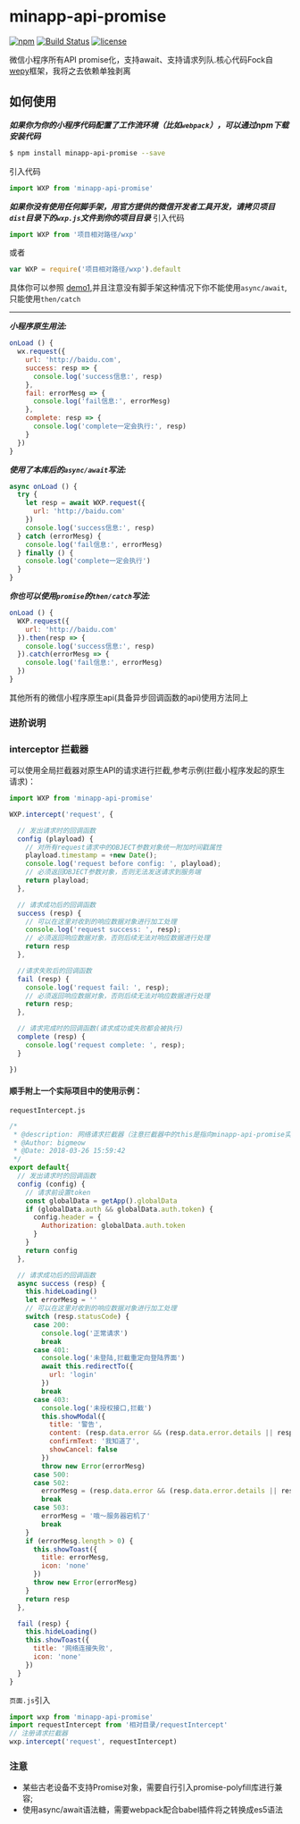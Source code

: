 # minapp-api-promise
[![npm](https://img.shields.io/badge/npm-1.0.1-orange.svg)](https://www.npmjs.com/package/minapp-api-promise) [![Build Status](https://travis-ci.org/bigmeow/minapp-api-promise.svg?branch=master)](https://travis-ci.org/bigmeow/minapp-api-promise) [![license](https://img.shields.io/badge/license-MIT-blue.svg)](https://github.com/bigmeow/minapp-api-promise/blob/master/LICENSE)

微信小程序所有API promise化，支持await、支持请求列队.核心代码Fock自[wepy](https://github.com/Tencent/wepy)框架，我将之去依赖单独剥离


## 如何使用
***如果你为你的小程序代码配置了工作流环境（比如<code>webpack</code>），可以通过npm下载安装代码***
```bash
$ npm install minapp-api-promise --save
```
引入代码
```js
import WXP from 'minapp-api-promise'
```

***如果你没有使用任何脚手架，用官方提供的微信开发者工具开发，请拷贝项目<code>dist</code>目录下的<code>wxp.js</code>文件到你的项目目录***
引入代码
```js
import WXP from '项目相对路径/wxp'
```
或者
```js
var WXP = require('项目相对路径/wxp').default
```
具体你可以参照 [demo1](https://github.com/bigmeow/minapp-api-promise/tree/master/demo/demo1),并且注意没有脚手架这种情况下你不能使用<code>async/await</code>,只能使用<code>then/catch</code>


<hr/>


***小程序原生用法:***
```js
onLoad () {
  wx.request({
    url: 'http://baidu.com',
    success: resp => {
      console.log('success信息:', resp)
    },
    fail: errorMesg => {
      console.log('fail信息:', errorMesg)
    },
    complete: resp => {
      console.log('complete一定会执行:', resp)
    }
  })
}
```

***使用了本库后的<code>async/await</code>写法:***
```js
async onLoad () {
  try {
    let resp = await WXP.request({
      url: 'http://baidu.com'
    })
    console.log('success信息:', resp)
  } catch (errorMesg) {
    console.log('fail信息:', errorMesg)
  } finally () {
    console.log('complete一定会执行')
  }
}
```

***你也可以使用<code>promise</code>的<code>then/catch</code>写法:***
```js
onLoad () {
  WXP.request({
    url: 'http://baidu.com'
  }).then(resp => {
    console.log('success信息:', resp)
  }).catch(errorMesg => {
    console.log('fail信息:', errorMesg)
  })
}
```

其他所有的微信小程序原生api(具备异步回调函数的api)使用方法同上

### 进阶说明

### interceptor 拦截器
可以使用全局拦截器对原生API的请求进行拦截,参考示例(拦截小程序发起的原生请求)：
```js
import WXP from 'minapp-api-promise'

WXP.intercept('request', {

  // 发出请求时的回调函数
  config (playload) {
    // 对所有request请求中的OBJECT参数对象统一附加时间戳属性
    playload.timestamp = +new Date();
    console.log('request before config: ', playload);
    // 必须返回OBJECT参数对象，否则无法发送请求到服务端
    return playload;
  },

  // 请求成功后的回调函数
  success (resp) {
    // 可以在这里对收到的响应数据对象进行加工处理
    console.log('request success: ', resp);
    // 必须返回响应数据对象，否则后续无法对响应数据进行处理
    return resp
  },

  //请求失败后的回调函数
  fail (resp) {
    console.log('request fail: ', resp);
    // 必须返回响应数据对象，否则后续无法对响应数据进行处理
    return resp;
  },

  // 请求完成时的回调函数(请求成功或失败都会被执行)
  complete (resp) {
    console.log('request complete: ', resp);
  }

})
```


#### 顺手附上一个实际项目中的使用示例：
<code>requestIntercept.js</code>
```js
/*
 * @description: 网络请求拦截器（注意拦截器中的this是指向minapp-api-promise实例本身）
 * @Author: bigmeow
 * @Date: 2018-03-26 15:59:42
 */
export default{
  // 发出请求时的回调函数
  config (config) {
    // 请求前设置token
    const globalData = getApp().globalData
    if (globalData.auth && globalData.auth.token) {
      config.header = {
        Authorization: globalData.auth.token
      }
    }
    return config
  },

  // 请求成功后的回调函数
  async success (resp) {
    this.hideLoading()
    let errorMesg = ''
    // 可以在这里对收到的响应数据对象进行加工处理
    switch (resp.statusCode) {
      case 200:
        console.log('正常请求')
        break
      case 401:
        console.log('未登陆,拦截重定向登陆界面')
        await this.redirectTo({
          url: 'login'
        })
        break
      case 403:
        console.log('未授权接口,拦截')
        this.showModal({
          title: '警告',
          content: (resp.data.error && (resp.data.error.details || resp.data.error.message)) || '无权请联系管理员',
          confirmText: '我知道了',
          showCancel: false
        })
        throw new Error(errorMesg)
      case 500:
      case 502:
        errorMesg = (resp.data.error && (resp.data.error.details || resp.data.error.message)) || '服务器出错'
        break
      case 503:
        errorMesg = '哦～服务器宕机了'
        break
    }
    if (errorMesg.length > 0) {
      this.showToast({
        title: errorMesg,
        icon: 'none'
      })
      throw new Error(errorMesg)
    }
    return resp
  },

  fail (resp) {
    this.hideLoading()
    this.showToast({
      title: '网络连接失败',
      icon: 'none'
    })
  }
}

```

<code>页面.js</code>引入
```js
import wxp from 'minapp-api-promise'
import requestIntercept from '相对目录/requestIntercept'
// 注册请求拦截器
wxp.intercept('request', requestIntercept)
```

### 注意
- 某些古老设备不支持Promise对象，需要自行引入promise-polyfill库进行兼容;
- 使用async/await语法糖，需要webpack配合babel插件将之转换成es5语法

